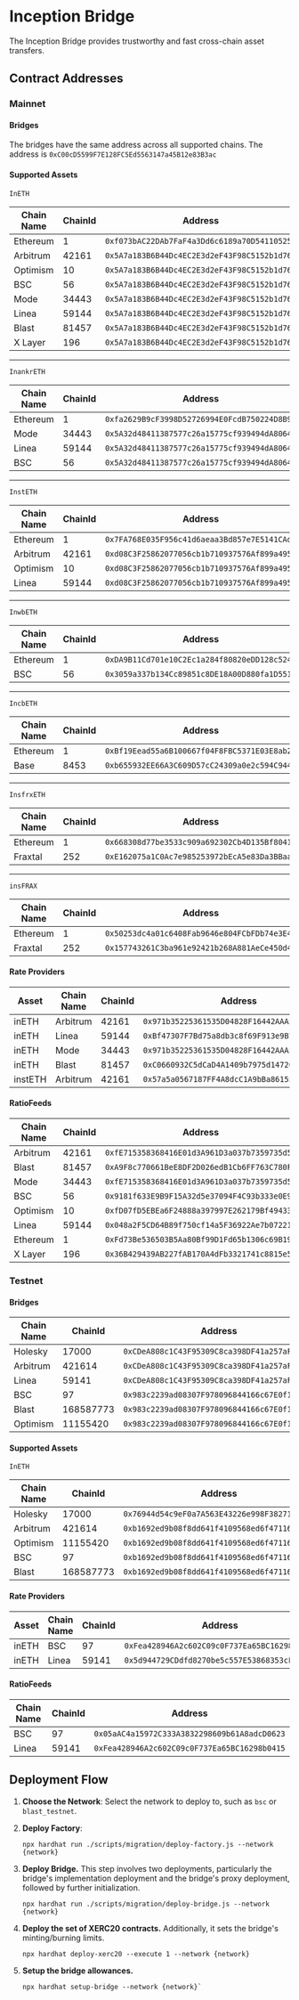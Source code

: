 # Inception Bridge

The Inception Bridge provides trustworthy and fast cross-chain asset transfers.

## Contract Addresses

### Mainnet

#### Bridges

The bridges have the same address across all supported chains. The address is `0xC00cD5599F7E128FC5Ed5563147a45B12e83B3ac`

#### Supported Assets

`InETH`

| Chain Name | ChainId | Address                                      | Source Chain |
| ---------- | ------- | -------------------------------------------- | ------------ |
| Ethereum   | 1       | `0xf073bAC22DAb7FaF4a3Dd6c6189a70D54110525C` | _True_       |
| Arbitrum   | 42161   | `0x5A7a183B6B44Dc4EC2E3d2eF43F98C5152b1d76d` | _False_      |
| Optimism   | 10      | `0x5A7a183B6B44Dc4EC2E3d2eF43F98C5152b1d76d` | _False_      |
| BSC        | 56      | `0x5A7a183B6B44Dc4EC2E3d2eF43F98C5152b1d76d` | _False_      |
| Mode       | 34443   | `0x5A7a183B6B44Dc4EC2E3d2eF43F98C5152b1d76d` | _False_      |
| Linea      | 59144   | `0x5A7a183B6B44Dc4EC2E3d2eF43F98C5152b1d76d` | _False_      |
| Blast      | 81457   | `0x5A7a183B6B44Dc4EC2E3d2eF43F98C5152b1d76d` | _False_      |
| X Layer    | 196     | `0x5A7a183B6B44Dc4EC2E3d2eF43F98C5152b1d76d` | _False_      |

---

`InankrETH`

| Chain Name | ChainId | Address                                      | Source Chain |
| ---------- | ------- | -------------------------------------------- | ------------ |
| Ethereum   | 1       | `0xfa2629B9cF3998D52726994E0FcdB750224D8B9D` | _True_       |
| Mode       | 34443   | `0x5A32d48411387577c26a15775cf939494dA8064A` | _False_      |
| Linea      | 59144   | `0x5A32d48411387577c26a15775cf939494dA8064A` | _False_      |
| BSC        | 56      | `0x5A32d48411387577c26a15775cf939494dA8064A` | _False_      |

---

`InstETH`

| Chain Name | ChainId | Address                                      | Source Chain |
| ---------- | ------- | -------------------------------------------- | ------------ |
| Ethereum   | 1       | `0x7FA768E035F956c41d6aeaa3Bd857e7E5141CAd5` | _True_       |
| Arbitrum   | 42161   | `0xd08C3F25862077056cb1b710937576Af899a4959` | _False_      |
| Optimism   | 10      | `0xd08C3F25862077056cb1b710937576Af899a4959` | _False_      |
| Linea      | 59144   | `0xd08C3F25862077056cb1b710937576Af899a4959` | _False_      |

---

`InwbETH`

| Chain Name | ChainId | Address                                      | Source Chain |
| ---------- | ------- | -------------------------------------------- | ------------ |
| Ethereum   | 1       | `0xDA9B11Cd701e10C2Ec1a284f80820eDD128c5246` | _True_       |
| BSC        | 56      | `0x3059a337b134Cc89851c8DE18A00D880fa1D5519` | _False_      |

---

`IncbETH`

| Chain Name | ChainId | Address                                      | Source Chain |
| ---------- | ------- | -------------------------------------------- | ------------ |
| Ethereum   | 1       | `0xBf19Eead55a6B100667f04F8FBC5371E03E8ab2E` | _True_       |
| Base       | 8453    | `0xb655932EE66A3C609D57cC24309a0e2c594C944e` | _False_      |

---

`InsfrxETH`

| Chain Name | ChainId | Address                                      | Source Chain |
| ---------- | ------- | -------------------------------------------- | ------------ |
| Ethereum   | 1       | `0x668308d77be3533c909a692302Cb4D135Bf8041C` | _True_       |
| Fraxtal    | 252     | `0xE162075a1C0Ac7e985253972bEcA5e83Da3BBaa4` | _False_      |

---

`insFRAX`

| Chain Name | ChainId | Address                                      | Source Chain |
| ---------- | ------- | -------------------------------------------- | ------------ |
| Ethereum   | 1       | `0x50253dc4a01c6408Fab9646e804FCbFDb74e3E4c` | _True_       |
| Fraxtal    | 252     | `0x157743261C3ba961e92421b268A881AeCe450d41` | _False_      |

#### Rate Providers

| Asset   | Chain Name | ChainId | Address                                      |
| ------- | ---------- | ------- | -------------------------------------------- |
| inETH   | Arbitrum   | 42161   | `0x971b35225361535D04828F16442AAA54009efE1a` |
| inETH   | Linea      | 59144   | `0xBf47307F7Bd75a8db3c8f69F913e9B77fc222e84` |
| inETH   | Mode       | 34443   | `0x971b35225361535D04828F16442AAA54009efE1a` |
| inETH   | Blast      | 81457   | `0xC0660932C5dCaD4A1409b7975d147203B1e9A2B6` |
| instETH | Arbitrum   | 42161   | `0x57a5a0567187FF4A8dcC1A9bBa86155E355878F2` |

#### RatioFeeds

| Chain Name | ChainId | Address                                      |
| ---------- | ------- | -------------------------------------------- |
| Arbitrum   | 42161   | `0xfE715358368416E01d3A961D3a037b7359735d5e` |
| Blast      | 81457   | `0xA9F8c770661BeE8DF2D026edB1Cb6FF763C780FF` |
| Mode       | 34443   | `0xfE715358368416E01d3A961D3a037b7359735d5e` |
| BSC        | 56      | `0x9181f633E9B9F15A32d5e37094F4C93b333e0E92` |
| Optimism   | 10      | `0xfD07fD5EBEa6F24888a397997E262179Bf494336` |
| Linea      | 59144   | `0x048a2F5CD64B89f750cf14a5F36922Ae7b07221c` |
| Ethereum   | 1       | `0xFd73Be536503B5Aa80Bf99D1Fd65b1306c69B191` |
| X Layer    | 196     | `0x36B429439AB227fAB170A4dFb3321741c8815e55` |

### Testnet

#### Bridges

| Chain Name | ChainId   | Address                                      |
| ---------- | --------- | -------------------------------------------- |
| Holesky    | 17000     | `0xCDeA808c1C43F95309C8ca398DF41a257aF2Dc8a` |
| Arbitrum   | 421614    | `0xCDeA808c1C43F95309C8ca398DF41a257aF2Dc8a` |
| Linea      | 59141     | `0xCDeA808c1C43F95309C8ca398DF41a257aF2Dc8a` |
| BSC        | 97        | `0x983c2239ad08307F978096844166c67E0f1b2630` |
| Blast      | 168587773 | `0x983c2239ad08307F978096844166c67E0f1b2630` |
| Optimism   | 11155420  | `0x983c2239ad08307F978096844166c67E0f1b2630` |

#### Supported Assets

`InETH`

| Chain Name | ChainId   | Address                                      | Source Chain |
| ---------- | --------- | -------------------------------------------- | ------------ |
| Holesky    | 17000     | `0x76944d54c9eF0a7A563E43226e998F382714C92f` | _True_       |
| Arbitrum   | 421614    | `0xb1692ed9b08f8dd641f4109568ed6f471166c7e5` | _False_      |
| Optimism   | 11155420  | `0xb1692ed9b08f8dd641f4109568ed6f471166c7e5` | _False_      |
| BSC        | 97        | `0xb1692ed9b08f8dd641f4109568ed6f471166c7e5` | _False_      |
| Blast      | 168587773 | `0xb1692ed9b08f8dd641f4109568ed6f471166c7e5` | _False_      |

#### Rate Providers

| Asset | Chain Name | ChainId | Address                                      |
| ----- | ---------- | ------- | -------------------------------------------- |
| inETH | BSC        | 97      | `0xFea428946A2c602C09c0F737Ea65BC16298b0415` |
| inETH | Linea      | 59141   | `0x5d944729CDdfd8270be5c557E53868353cF80A46` |

#### RatioFeeds

| Chain Name | ChainId | Address                                      |
| ---------- | ------- | -------------------------------------------- |
| BSC        | 97      | `0x05aAC4a15972C333A3832298609b61A8adcD0623` |
| Linea      | 59141   | `0xFea428946A2c602C09c0F737Ea65BC16298b0415` |

## Deployment Flow

1. **Choose the Network**: Select the network to deploy to, such as `bsc` or `blast_testnet`.

2. **Deploy Factory**:

   ```
   npx hardhat run ./scripts/migration/deploy-factory.js --network {network}
   ```

3. **Deploy Bridge.** This step involves two deployments, particularly the bridge's implementation deployment and the bridge's proxy deployment, followed by further initialization.

   ```
   npx hardhat run ./scripts/migration/deploy-bridge.js --network {network}
   ```

4. **Deploy the set of XERC20 contracts.** Additionally, it sets the bridge's minting/burning limits.

   ```
   npx hardhat deploy-xerc20 --execute 1 --network {network}
   ```

5. **Setup the bridge allowances.**

   ```
   npx hardhat setup-bridge --network {network}`
   ```
